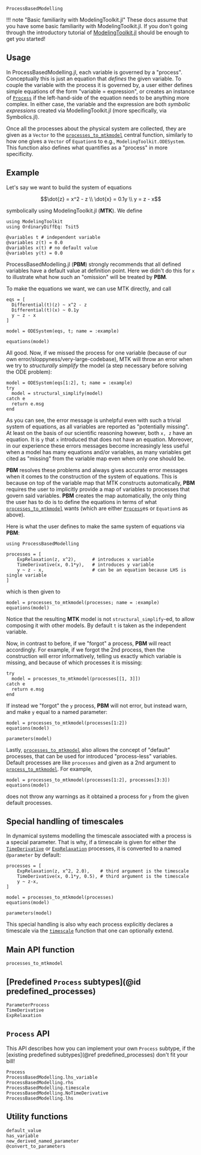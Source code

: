 ```@docs
ProcessBasedModelling
```

!!! note "Basic familiarity with ModelingToolkit.jl"
    These docs assume that you have some basic familiarity with ModelingToolkit.jl. If you don't going through the introductory tutorial of [ModelingToolkit.jl](https://docs.sciml.ai/ModelingToolkit/stable/) should be enough to get you started!


## Usage

In ProcessBasedModelling.jl, each variable is governed by a "process".
Conceptually this is just an equation that _defines_ the given variable.
To couple the variable with the process it is governed by, a user either defines simple equations of the form "variable = expression", or creates an instance of [`Process`](@ref) if the left-hand-side of the equation needs to be anything more complex. In either case, the variable and the expression are both _symbolic expressions_ created via ModellingToolkit.jl (more specifically, via Symbolics.jl).

Once all the processes about the physical system are collected, they are given as a `Vector` to the [`processes_to_mtkmodel`](@ref) central function, similarly to how one gives a `Vector` of `Equation`s to e.g., `ModelingToolkit.ODESystem`. This function also defines what quantifies as a "process" in more specificity.

## Example

Let's say we want to build the system of equations

```math
\dot{z} = x^2 - z \\
\dot{x} = 0.1y \\
y = z - x
```

symbolically using ModelingToolkit.jl (**MTK**). We define

```@example MAIN
using ModelingToolkit
using OrdinaryDiffEq: Tsit5

@variables t # independent variable
@variables z(t) = 0.0
@variables x(t) # no default value
@variables y(t) = 0.0
```
ProcessBasedModelling.jl (**PBM**) strongly recommends that all defined variables have a default value at definition point. Here we didn't do this for ``x`` to illustrate what how such an "omission" will be treated by **PBM**.

To make the equations we want, we can use MTK directly, and call
```@example MAIN
eqs = [
  Differential(t)(z) ~ x^2 - z
  Differential(t)(x) ~ 0.1y
  y ~ z - x
]

model = ODESystem(eqs, t; name = :example)

equations(model)
```

All good. Now, if we missed the process for one variable (because of our own error/sloppyness/very-large-codebase), MTK will throw an error when we try to _structurally simplify_ the model (a step necessary before solving the ODE problem):

```@example MAIN
model = ODESystem(eqs[1:2], t; name = :example)
try
  model = structural_simplify(model)
catch e
  return e.msg
end
```

As you can see, the error message is unhelpful even with such a trivial system of equations,
as all variables are reported as "potentially missing".
At least on the basis of our scientific reasoning however, both ``x, z`` have an equation.
It is ``y`` that ``x`` introduced that does not have an equation.
Moreover, in our experience these errors messages become increasingly less useful when a model has many equations and/or variables, as many variables get cited as "missing" from the variable map even when only one should be.

**PBM** resolves these problems and always gives accurate error messages when it comes to
the construction of the system of equations.
This is because on top of the variable map that MTK constructs automatically, **PBM** requires the user to implicitly provide a map of variables to processes that govern said variables. **PBM** creates the map automatically, the only thing the user has to do is to define the equations in terms of what [`processes_to_mtkmodel`](@ref) wants (which are either [`Process`](@ref)es or `Equation`s as above).

Here is what the user defines to make the same system of equations via **PBM**:

```@example MAIN
using ProcessBasedModelling

processes = [
    ExpRelaxation(z, x^2),      # introduces x variable
    TimeDerivative(x, 0.1*y),   # introduces y variable
    y ~ z - x,                  # can be an equation because LHS is single variable
]
```

which is then given to

```@example MAIN
model = processes_to_mtkmodel(processes; name = :example)
equations(model)
```

Notice that the resulting **MTK** model is not `structural_simplify`-ed, to allow composing it with other models. By default `t` is taken as the independent variable.

Now, in contrast to before, if we "forgot" a process, **PBM** will react accordingly.
For example, if we forgot the 2nd process, then the construction will error informatively,
telling us exactly which variable is missing, and because of which processes it is missing:
```@example MAIN
try
  model = processes_to_mtkmodel(processes[[1, 3]])
catch e
  return e.msg
end
```

If instead we "forgot" the ``y`` process, **PBM** will not error, but instead warn, and make ``y`` equal to a named parameter:
```@example MAIN
model = processes_to_mtkmodel(processes[1:2])
equations(model)
```

```@example MAIN
parameters(model)
```

Lastly, [`processes_to_mtkmodel`](@ref) also allows the concept of "default" processes, that can be used for introduced "process-less" variables.
Default processes are like `processes` and given as a 2nd argument to [`process_to_mtkmodel`](@ref).
For example,

```@example MAIN
model = processes_to_mtkmodel(processes[1:2], processes[3:3])
equations(model)
```

does not throw any warnings as it obtained a process for ``y`` from the given default processes.

## Special handling of timescales

In dynamical systems modelling the timescale associated with a process is a special parameter. That is why, if a timescale is given for either the [`TimeDerivative`](@ref) or [`ExpRelaxation`](@ref) processes, it is converted to a named `@parameter` by default:

```@example MAIN
processes = [
    ExpRelaxation(z, x^2, 2.0),    # third argument is the timescale
    TimeDerivative(x, 0.1*y, 0.5), # third argument is the timescale
    y ~ z-x,
]

model = processes_to_mtkmodel(processes)
equations(model)
```

```@example MAIN
parameters(model)
```

This special handling is also why each process explicitly declares a timescale via the [`timescale`](@ref) function that one can optionally extend.


## Main API function

```@docs
processes_to_mtkmodel
```

## [Predefined `Process` subtypes](@id predefined_processes)

```@docs
ParameterProcess
TimeDerivative
ExpRelaxation
```

## `Process` API

This API describes how you can implement your own `Process` subtype, if the [existing predefined subtypes](@ref predefined_processes) don't fit your bill!

```@docs
Process
ProcessBasedModelling.lhs_variable
ProcessBasedModelling.rhs
ProcessBasedModelling.timescale
ProcessBasedModelling.NoTimeDerivative
ProcessBasedModelling.lhs
```

## Utility functions

```@docs
default_value
has_variable
new_derived_named_parameter
@convert_to_parameters
```
